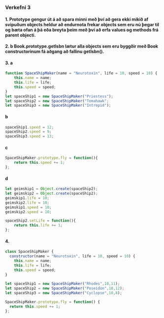 ### Verkefni 3 
#### 1. Prototype gengur út á að spara minni með því að gera ekki mikið af svipuðum objects heldur að endurnota frekar objects sem eru nú þegar til og bæta ofan á þá eða breyta þeim með því að erfa values og methods frá parent objecti. 
#### 2. b Book.prototype.getIsbn lætur alla objects sem eru byggðir með Book constructorinum fá aðgang að fallinu getIsbn().
#### 3. a
```javascript
function SpaceShipMaker(name = "Neurotoxin", life = 10, speed = 10) {   
 	this.name = name;
	this.life = life;
	this.speed = speed;
}
let spaceShip1 = new SpaceShipMaker("Priestess");
let spaceShip2 = new SpaceShipMaker("Tomahawk";
let spaceShip3 = new SpaceShipMaker("Intrepid");
```
#### b
```javascript
spaceShip1.speed = 12;
spaceShip2.speed = 9;
spaceShip3.speed = 13;
```
#### c
```javascript
SpaceShipMaker.prototype.fly = function(){
	return this.speed += 1;
};
```
#### d
```javascript
let geimskip1 = Object.create(spaceShip2);
let geimskip2 = Object.create(spaceShip2);
geimskip1.life = 10;
geimskip2.life = 10;
geimskip1.speed = 10;
geimskip2.speed = 10;

spaceShip2.setLife = function(){
	return this.life += 1;
};
```
#### 4.
```javascript
class SpaceShipMaker {
  constructor(name = "Neurotoxin", life = 10, speed = 10) {
    this.name = name;
    this.life = life;
    this.speed = speed;
}
  
let spaceShip1 = new SpaceShipMaker("Rhodes",10,11);
let spaceShip2 = new SpaceShipMaker("Poseidon",10,12);
let spaceShip3 = new SpaceShipMaker("Cyclopse",10,8);

SpaceShipMaker.prototype.fly = function() {
  return this.speed += 1;
};
 ```
